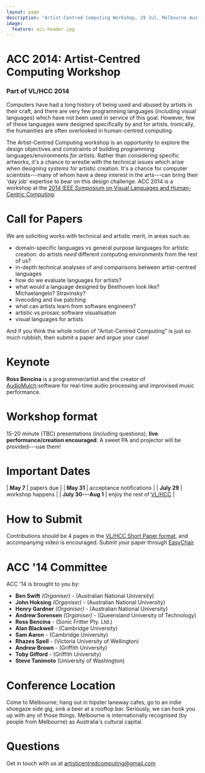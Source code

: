 ```yaml
---
layout: page
description: "Artist-Centred Computing Workshop, 29 Jul, Melbourne Australia - part of VL/HCC 2014"
image:
  feature: acc-header.jpg
---
```


# ACC 2014: Artist-Centred Computing Workshop

### Part of VL/HCC 2014

Computers have had a long history of being used and abused by artists
in their craft, and there are very few programming languages
(including visual languages) which have not been used in service of
this goal. However, few of these languages were designed specifically
by and for artists. Ironically, the humanities are often overlooked in
human-centred computing.

The Artist-Centred Computing workshop is an opportunity to explore the
design objectives and constraints of building programming
languages/environments *for artists*. Rather than considering specific
artworks, it's a chance to wrestle with the technical issues which
arise when designing *systems* for artistic creation. It's a chance
for computer scientists---many of whom have a deep interest in the
arts---can bring their 'day job' expertise to bear on this design
challenge. ACC 2014 is a workshop at the
[2014 IEEE Symposium on Visual Languages and Human-Centric Computing](https://sites.google.com/site/vlhcc2014/).

# Call for Papers

We are soliciting works with technical and artistic merit, in areas
such as:

- domain-specific languages vs general purpose languages for artistic
  creation: do artists *need* different computing environments from
  the rest of us?
- in-depth technical analyses of and comparisons between
  artist-centred languages
- how do we evaluate languages for artists?
- what would a language designed by Beethoven look like?
  Michaelangelo? Stravinsky?
- livecoding and live patching
- what can artists learn from software engineers?
- artistic vs prosaic software visualisation
- visual languages for artists

And if you think the whole notion of "Artist-Centred Computing" is
just so much rubbish, then submit a paper and argue your case!

# Keynote

**Ross Bencina** is a programmer/artist and the creator of
  [AudioMulch](http://www.audiomulch.com):software for real-time audio
  processing and improvised music performance.
  
# Workshop format

15-20 minute (TBC) presentations (including questions), **live
performance/creation encouraged**. A sweet PA and projector will be
provided---use them!

# Important Dates

| **May 7** | papers due |
| **May 31** | acceptance notifications |
| **July 29** | workshop happens |
| **July 30---Aug 1** | enjoy the rest of [VL/HCC](https://sites.google.com/site/vlhcc2014/) |

# How to Submit

Contributions should be 4 pages in the
[VL/HCC Short Paper format](http://www.ieee.org/conferences_events/conferences/publishing/templates.html),
and accompanying video is encouraged. Submit your paper through
[EasyChair](https://www.easychair.org/conferences/?conf=acc14)

<!-- *TBC* The accepted papers will be published and indexed as an IEEE -->
<!--  Workshop Proceedings. -->

# ACC '14 Committee

ACC '14 is brought to you by:

- **Ben Swift** *(Organiser)* - (Australian National University)
- **John Hoksing** *(Organiser)* - (Australian National University)
- **Henry Gardner** *(Organiser)* - (Australian National University)
- **Andrew Sorensen** *(Organiser)* - (Queensland University of Technology)
- **Ross Bencina** - (Sonic Fritter Pty. Ltd.)
- **Alan Blackwell** - (Cambridge University)
- **Sam Aaron** - (Cambridge University)
- **Rhazes Spell** - (Victoria University of Wellington)
- **Andrew Brown** - (Griffith University)
- **Toby Gifford** - (Griffith University)
- **Steve Tanimoto** (University of Washington)

# Conference Location

Come to Melbourne; hang out in hipster laneway cafes, go to an indie
shoegaze side gig, sink a beer at a rooftop bar. Seriously, we can
hook you up with any of those things. Melbourne is internationally
recognised (by people from Melbourne) as Australia's cultural capital.

# Questions

Get in touch with us at [artisticentredcomputing@gmail.com](mailto:artisticentredcomputing@gmail.com)
